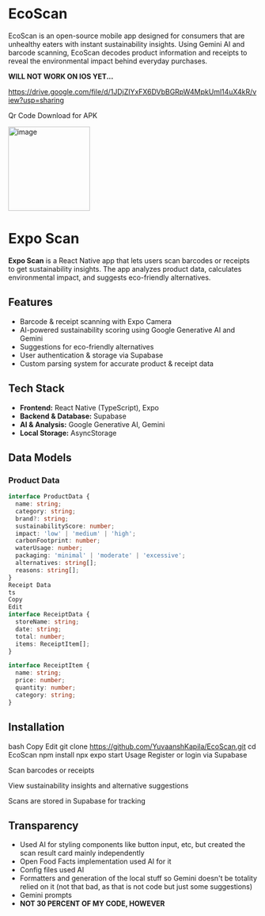 # EcoScan
EcoScan is an open-source mobile app designed for consumers that are unhealthy eaters with instant sustainability insights. Using Gemini AI and  barcode scanning, EcoScan decodes product information and receipts to reveal the environmental impact behind everyday purchases.

**WILL NOT WORK ON IOS YET...**

https://drive.google.com/file/d/1JDjZIYxFX6DVbBGRpW4MpkUml14uX4kR/view?usp=sharing

Qr Code Download for APK 





<img width="165" height="170" alt="image" src="https://github.com/user-attachments/assets/4c856bf5-c846-4487-90b1-6f5a7702fa8d" />




# Expo Scan

**Expo Scan** is a React Native app that lets users scan barcodes or receipts to get sustainability insights. The app analyzes product data, calculates environmental impact, and suggests eco-friendly alternatives.

## Features

- Barcode & receipt scanning with Expo Camera
- AI-powered sustainability scoring using Google Generative AI and Gemini
- Suggestions for eco-friendly alternatives
- User authentication & storage via Supabase
- Custom parsing system for accurate product & receipt data

## Tech Stack

- **Frontend:** React Native (TypeScript), Expo
- **Backend & Database:** Supabase
- **AI & Analysis:** Google Generative AI, Gemini
- **Local Storage:** AsyncStorage

## Data Models

### Product Data
```ts
interface ProductData {
  name: string;
  category: string;
  brand?: string;
  sustainabilityScore: number;
  impact: 'low' | 'medium' | 'high';
  carbonFootprint: number;
  waterUsage: number;
  packaging: 'minimal' | 'moderate' | 'excessive';
  alternatives: string[];
  reasons: string[];
}
Receipt Data
ts
Copy
Edit
interface ReceiptData {
  storeName: string;
  date: string;
  total: number;
  items: ReceiptItem[];
}

interface ReceiptItem {
  name: string;
  price: number;
  quantity: number;
  category: string;
}
```
## Installation
bash
Copy
Edit
git clone https://github.com/YuvaanshKapila/EcoScan.git
cd EcoScan
npm install
npx expo start
Usage
Register or login via Supabase

Scan barcodes or receipts

View sustainability insights and alternative suggestions

Scans are stored in Supabase for tracking

## Transparency
- Used AI for styling components like button input, etc, but created the scan result card mainly independently
- Open Food Facts implementation used AI for it
- Config files used AI
- Formatters and generation of the local stuff so Gemini doesn't be totality relied on it (not that bad, as that is not code but just some suggestions)
- Gemini prompts
- **NOT 30 PERCENT OF MY CODE, HOWEVER**
